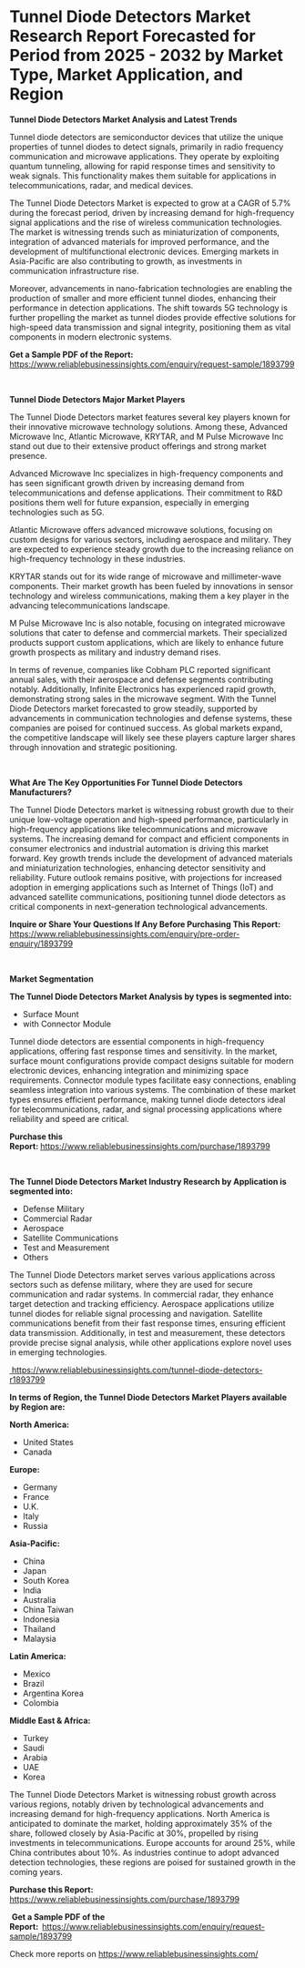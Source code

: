 <p><h1>Tunnel Diode Detectors Market Research Report Forecasted for Period from 2025 -  2032 by Market Type, Market Application, and Region</h1></p><p><strong>Tunnel Diode Detectors Market Analysis and Latest Trends</strong></p>
<p><p>Tunnel diode detectors are semiconductor devices that utilize the unique properties of tunnel diodes to detect signals, primarily in radio frequency communication and microwave applications. They operate by exploiting quantum tunneling, allowing for rapid response times and sensitivity to weak signals. This functionality makes them suitable for applications in telecommunications, radar, and medical devices.</p><p>The Tunnel Diode Detectors Market is expected to grow at a CAGR of 5.7% during the forecast period, driven by increasing demand for high-frequency signal applications and the rise of wireless communication technologies. The market is witnessing trends such as miniaturization of components, integration of advanced materials for improved performance, and the development of multifunctional electronic devices. Emerging markets in Asia-Pacific are also contributing to growth, as investments in communication infrastructure rise.</p><p>Moreover, advancements in nano-fabrication technologies are enabling the production of smaller and more efficient tunnel diodes, enhancing their performance in detection applications. The shift towards 5G technology is further propelling the market as tunnel diodes provide effective solutions for high-speed data transmission and signal integrity, positioning them as vital components in modern electronic systems.</p></p>
<p><strong>Get a Sample PDF of the Report:&nbsp;</strong> <a href="https://www.reliablebusinessinsights.com/enquiry/request-sample/1893799?utm_campaign=2481&utm_medium=2&utm_source=Github&utm_content=ia&utm_term=11022025&utm_id=tunnel-diode-detectors">https://www.reliablebusinessinsights.com/enquiry/request-sample/1893799</a></p>
<p>&nbsp;</p>
<p><strong>Tunnel Diode Detectors Major Market Players</strong></p>
<p><p>The Tunnel Diode Detectors market features several key players known for their innovative microwave technology solutions. Among these, Advanced Microwave Inc, Atlantic Microwave, KRYTAR, and M Pulse Microwave Inc stand out due to their extensive product offerings and strong market presence. </p><p>Advanced Microwave Inc specializes in high-frequency components and has seen significant growth driven by increasing demand from telecommunications and defense applications. Their commitment to R&D positions them well for future expansion, especially in emerging technologies such as 5G.</p><p>Atlantic Microwave offers advanced microwave solutions, focusing on custom designs for various sectors, including aerospace and military. They are expected to experience steady growth due to the increasing reliance on high-frequency technology in these industries.</p><p>KRYTAR stands out for its wide range of microwave and millimeter-wave components. Their market growth has been fueled by innovations in sensor technology and wireless communications, making them a key player in the advancing telecommunications landscape.</p><p>M Pulse Microwave Inc is also notable, focusing on integrated microwave solutions that cater to defense and commercial markets. Their specialized products support custom applications, which are likely to enhance future growth prospects as military and industry demand rises.</p><p>In terms of revenue, companies like Cobham PLC reported significant annual sales, with their aerospace and defense segments contributing notably. Additionally, Infinite Electronics has experienced rapid growth, demonstrating strong sales in the microwave segment. With the Tunnel Diode Detectors market forecasted to grow steadily, supported by advancements in communication technologies and defense systems, these companies are poised for continued success. As global markets expand, the competitive landscape will likely see these players capture larger shares through innovation and strategic positioning.</p></p>
<p>&nbsp;</p>
<p><strong>What Are The Key Opportunities For Tunnel Diode Detectors Manufacturers?</strong></p>
<p><p>The Tunnel Diode Detectors market is witnessing robust growth due to their unique low-voltage operation and high-speed performance, particularly in high-frequency applications like telecommunications and microwave systems. The increasing demand for compact and efficient components in consumer electronics and industrial automation is driving this market forward. Key growth trends include the development of advanced materials and miniaturization technologies, enhancing detector sensitivity and reliability. Future outlook remains positive, with projections for increased adoption in emerging applications such as Internet of Things (IoT) and advanced satellite communications, positioning tunnel diode detectors as critical components in next-generation technological advancements.</p></p>
<p><strong>Inquire or Share Your Questions If Any Before Purchasing This Report:</strong> <a href="https://www.reliablebusinessinsights.com/enquiry/pre-order-enquiry/1893799?utm_campaign=2481&utm_medium=2&utm_source=Github&utm_content=ia&utm_term=11022025&utm_id=tunnel-diode-detectors">https://www.reliablebusinessinsights.com/enquiry/pre-order-enquiry/1893799</a></p>
<p>&nbsp;</p>
<p><strong>Market Segmentation</strong></p>
<p><strong>The Tunnel Diode Detectors Market Analysis by types is segmented into:</strong></p>
<p><ul><li>Surface Mount</li><li>with Connector Module</li></ul></p>
<p><p>Tunnel diode detectors are essential components in high-frequency applications, offering fast response times and sensitivity. In the market, surface mount configurations provide compact designs suitable for modern electronic devices, enhancing integration and minimizing space requirements. Connector module types facilitate easy connections, enabling seamless integration into various systems. The combination of these market types ensures efficient performance, making tunnel diode detectors ideal for telecommunications, radar, and signal processing applications where reliability and speed are critical.</p></p>
<p><strong>Purchase this Report:&nbsp;</strong><a href="https://www.reliablebusinessinsights.com/purchase/1893799?utm_campaign=2481&utm_medium=2&utm_source=Github&utm_content=ia&utm_term=11022025&utm_id=tunnel-diode-detectors">https://www.reliablebusinessinsights.com/purchase/1893799</a></p>
<p>&nbsp;</p>
<p><strong>The Tunnel Diode Detectors Market Industry Research by Application is segmented into:</strong></p>
<p><ul><li>Defense Military</li><li>Commercial Radar</li><li>Aerospace</li><li>Satellite Communications</li><li>Test and Measurement</li><li>Others</li></ul></p>
<p><p>The Tunnel Diode Detectors market serves various applications across sectors such as defense military, where they are used for secure communication and radar systems. In commercial radar, they enhance target detection and tracking efficiency. Aerospace applications utilize tunnel diodes for reliable signal processing and navigation. Satellite communications benefit from their fast response times, ensuring efficient data transmission. Additionally, in test and measurement, these detectors provide precise signal analysis, while other applications explore novel uses in emerging technologies.</p></p>
<p><a href="https://www.reliablebusinessinsights.com/tunnel-diode-detectors-r1893799?utm_campaign=2481&utm_medium=2&utm_source=Github&utm_content=ia&utm_term=11022025&utm_id=tunnel-diode-detectors">&nbsp;https://www.reliablebusinessinsights.com/tunnel-diode-detectors-r1893799</a></p>
<p><strong>In terms of Region, the Tunnel Diode Detectors Market Players available by Region are:</strong></p>
<p>
    <p> <strong> North America: </strong>
        <ul>
            <li>United States</li>
            <li>Canada</li>
        </ul>
        </p> 
    <p> <strong> Europe: </strong>
        <ul>
            <li>Germany</li>
            <li>France</li>
            <li>U.K.</li>
            <li>Italy</li>
            <li>Russia</li>
        </ul>
        </p> 
    <p> <strong> Asia-Pacific: </strong>
        <ul>
            <li>China</li>
            <li>Japan</li>
            <li>South Korea</li>
            <li>India</li>
            <li>Australia</li>
            <li>China Taiwan</li>
            <li>Indonesia</li>
            <li>Thailand</li>
            <li>Malaysia</li>
        </ul>
        </p> 
    <p> <strong> Latin America: </strong>
        <ul>
            <li>Mexico</li>
            <li>Brazil</li>
            <li>Argentina Korea</li>
            <li>Colombia</li>
        </ul>
        </p> 
    <p> <strong> Middle East & Africa: </strong>
        <ul>
            <li>Turkey</li>
            <li>Saudi</li>
            <li>Arabia</li>
            <li>UAE</li>
            <li>Korea</li>
        </ul>
    </p>
    </p>
<p><p>The Tunnel Diode Detectors Market is witnessing robust growth across various regions, notably driven by technological advancements and increasing demand for high-frequency applications. North America is anticipated to dominate the market, holding approximately 35% of the share, followed closely by Asia-Pacific at 30%, propelled by rising investments in telecommunications. Europe accounts for around 25%, while China contributes about 10%. As industries continue to adopt advanced detection technologies, these regions are poised for sustained growth in the coming years.</p></p>
<p><strong>Purchase this Report: </strong><a href="https://www.reliablebusinessinsights.com/purchase/1893799?utm_campaign=2481&utm_medium=2&utm_source=Github&utm_content=ia&utm_term=11022025&utm_id=tunnel-diode-detectors">https://www.reliablebusinessinsights.com/purchase/1893799</a></p>
<p>&nbsp;<strong>Get a Sample PDF of the Report:&nbsp;&nbsp;</strong><a href="https://www.reliablebusinessinsights.com/enquiry/request-sample/1893799?utm_campaign=2481&utm_medium=2&utm_source=Github&utm_content=ia&utm_term=11022025&utm_id=tunnel-diode-detectors">https://www.reliablebusinessinsights.com/enquiry/request-sample/1893799</a></p>
<p><strong></strong></p>
<p>Check more reports on <a href="https://www.reliablebusinessinsights.com/?utm_campaign=2481&utm_medium=2&utm_source=Github&utm_content=ia&utm_term=11022025&utm_id=tunnel-diode-detectors">https://www.reliablebusinessinsights.com/</a></p>